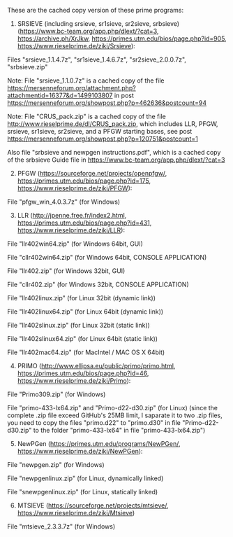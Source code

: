 These are the cached copy version of these prime programs:

1. SRSIEVE (including srsieve, sr1sieve, sr2sieve, srbsieve) (https://www.bc-team.org/app.php/dlext/?cat=3, https://archive.ph/XrJkw, https://primes.utm.edu/bios/page.php?id=905, https://www.rieselprime.de/ziki/Srsieve):

Files "srsieve_1.1.4.7z", "sr1sieve_1.4.6.7z", "sr2sieve_2.0.0.7z", "srbsieve.zip"

Note: File "srsieve_1.1.0.7z" is a cached copy of the file https://mersenneforum.org/attachment.php?attachmentid=16377&d=1499103807 in post https://mersenneforum.org/showpost.php?p=462636&postcount=94

Note: File "CRUS_pack.zip" is a cached copy of the file http://www.rieselprime.de/dl/CRUS_pack.zip, which includes LLR, PFGW, srsieve, sr1sieve, sr2sieve, and a PFGW starting bases, see post https://mersenneforum.org/showpost.php?p=120751&postcount=1

Also file "srbsieve and newpgen instructions.pdf", which is a cached copy of the srbsieve Guide file in https://www.bc-team.org/app.php/dlext/?cat=3

2. PFGW (https://sourceforge.net/projects/openpfgw/, https://primes.utm.edu/bios/page.php?id=175, https://www.rieselprime.de/ziki/PFGW):

File "pfgw_win_4.0.3.7z" (for Windows)

3. LLR (http://jpenne.free.fr/index2.html, https://primes.utm.edu/bios/page.php?id=431, https://www.rieselprime.de/ziki/LLR):

File "llr402win64.zip" (for Windows 64bit, GUI)

File "cllr402win64.zip" (for Windows 64bit, CONSOLE APPLICATION)

File "llr402.zip" (for Windows 32bit, GUI)

File "cllr402.zip" (for Windows 32bit, CONSOLE APPLICATION)

File "llr402linux.zip" (for Linux 32bit (dynamic link))

File "llr402linux64.zip" (for Linux 64bit (dynamic link))

File "llr402slinux.zip" (for Linux 32bit (static link))

File "llr402slinux64.zip" (for Linux 64bit (static link))

File "llr402mac64.zip" (for MacIntel / MAC OS X 64bit)

4. PRIMO (http://www.ellipsa.eu/public/primo/primo.html, https://primes.utm.edu/bios/page.php?id=46, https://www.rieselprime.de/ziki/Primo):

File "Primo309.zip" (for Windows)

File "primo-433-lx64.zip" and "Primo-d22-d30.zip" (for Linux) (since the complete .zip file exceed GitHub's 25MB limit, I saparate it to two .zip files, you need to copy the files "primo.d22" to "primo.d30" in file "Primo-d22-d30.zip" to the folder "primo-433-lx64" in file "primo-433-lx64.zip")

5. NewPGen (https://primes.utm.edu/programs/NewPGen/, https://www.rieselprime.de/ziki/NewPGen):

File "newpgen.zip" (for Windows)

File "newpgenlinux.zip" (for Linux, dynamically linked)

File "snewpgenlinux.zip" (for Linux, statically linked)

6. MTSIEVE (https://sourceforge.net/projects/mtsieve/, https://www.rieselprime.de/ziki/Mtsieve)

File "mtsieve_2.3.3.7z" (for Windows)

